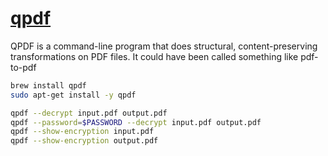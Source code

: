 # [qpdf](http://qpdf.sourceforge.net/)

QPDF is a command-line program that does structural, content-preserving transformations on PDF files. It could have been
called something like pdf-to-pdf

```bash
brew install qpdf
sudo apt-get install -y qpdf
```

```bash
qpdf --decrypt input.pdf output.pdf
qpdf --password=$PASSWORD --decrypt input.pdf output.pdf
qpdf --show-encryption input.pdf
qpdf --show-encryption output.pdf

```
